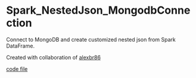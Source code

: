 # Spark_NestedJson_MongodbConnection
Connect to MongoDB and create customized nested json from Spark DataFrame.

Created with collaboration of [alexbr86](https://github.com/alexbr86)

[code file](src/main/scala/m4/resources/Aire_calidad.scala)

